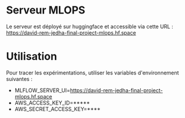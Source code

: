 # Serveur MLOPS

Le serveur est déployé sur huggingface et accessible via cette URL : https://david-rem-jedha-final-project-mlops.hf.space

# Utilisation

Pour tracer les expérimentations, utiliser les variables d'environnement suivantes :
- MLFLOW_SERVER_UI=https://david-rem-jedha-final-project-mlops.hf.space
- AWS_ACCESS_KEY_ID=*****
- AWS_SECRET_ACCESS_KEY=****
